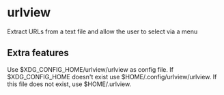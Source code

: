 # urlview

Extract URLs from a text file and allow the user to select via a menu

## Extra features

Use $XDG_CONFIG_HOME/urlview/urlview as config file. If $XDG_CONFIG_HOME doesn't exist use $HOME/.config/urlview/urlview. If this file does not exist, use $HOME/.urlview.
